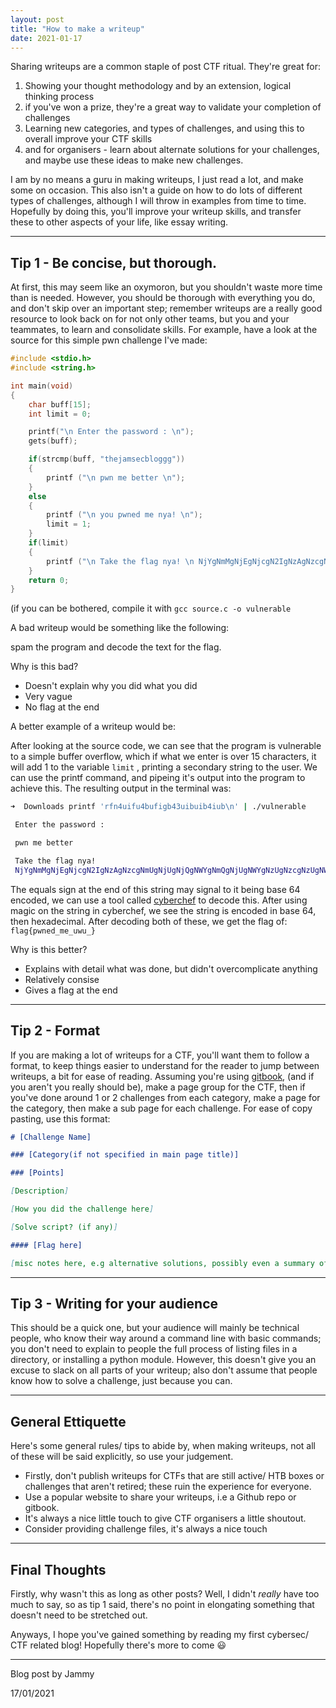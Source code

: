 ```yaml
---
layout: post
title: "How to make a writeup"
date: 2021-01-17
---
```



Sharing writeups are a common staple of post CTF ritual. They're great for:

1. Showing your thought methodology and by an extension,  logical thinking process
2. if you've won a prize, they're a great way to validate your completion of challenges
3. Learning new categories,  and types of challenges, and using this to overall improve your CTF skills
4. and for organisers - learn about alternate solutions for your challenges,  and maybe use these ideas to make new challenges.

I am by no means a guru in making writeups,  I just read a lot,  and make some on occasion. This also isn't a guide on how to do lots of different types of challenges, although I will throw in examples from time to time. Hopefully by doing this, you'll improve your writeup skills, and transfer these to other aspects of your life, like essay writing.

---

## Tip 1 - Be concise, but thorough.

At first, this may seem like an oxymoron, but you shouldn't waste more time than is needed. However, you should be thorough with everything you do, and don't skip over an important step; remember writeups are a really good resource to look back on for not only other teams, but you and your teammates, to learn and consolidate skills. For example, have a look at the source for this simple pwn challenge I've made:

```c
#include <stdio.h>
#include <string.h>

int main(void)
{
    char buff[15];
    int limit = 0;

    printf("\n Enter the password : \n");
    gets(buff);

    if(strcmp(buff, "thejamsecbloggg"))
    {
        printf ("\n pwn me better \n");
    }
    else
    {
        printf ("\n you pwned me nya! \n");
        limit = 1;
    }
    if(limit)
    {
        printf ("\n Take the flag nya! \n NjYgNmMgNjEgNjcgN2IgNzAgNzcgNmUgNjUgNjQgNWYgNmQgNjUgNWYgNzUgNzcgNzUgNWYgN2Q= \n");
    }
    return 0;
}
```

(if you can be bothered, compile it with `gcc source.c -o vulnerable`

A bad writeup would be something like the following:

spam the program and decode the text for the flag.

Why is this bad?  

- Doesn't explain why you did what you did
- Very vague
- No flag at the end

A better example of a writeup would be:

After looking at the source code, we can see that the program is vulnerable to a simple buffer overflow, which if what we enter is over 15 characters, it will add 1 to the variable `limit` , printing a secondary string to the user. We can use the printf command, and pipeing it's output into the program to achieve this. The resulting output in the terminal was:

```bash
➜  Downloads printf 'rfn4uifu4bufigb43uibuib4iub\n' | ./vulnerable

 Enter the password :

 pwn me better

 Take the flag nya!
 NjYgNmMgNjEgNjcgN2IgNzAgNzcgNmUgNjUgNjQgNWYgNmQgNjUgNWYgNzUgNzcgNzUgNWYgN2Q=
```

The equals sign at the end of this string may signal to it being base 64 encoded, we can use a tool called [cyberchef](https://gchq.github.io/CyberChef/) to decode this.  After using magic on the string in cyberchef, we see the string is encoded in base 64, then hexadecimal. After decoding both of these, we get the flag of: `flag{pwned_me_uwu_}`

Why is this better?

- Explains with detail what was done, but didn't overcomplicate anything
- Relatively consise
- Gives a flag at the end

---

## Tip 2 - Format

If you are making a lot of writeups for a CTF, you'll want them to follow a format, to keep things easier to understand for the reader to jump between writeups, a bit for ease of reading. Assuming you're using [gitbook](https://www.gitbook.com/), (and if you aren't you really should be), make a page group for the CTF, then if you've done around 1 or 2 challenges from each category, make a page for the category, then make a sub page for each challenge. For ease of copy pasting, use this format:

```markdown
# [Challenge Name]

### [Category(if not specified in main page title)]

### [Points]

[Description]

[How you did the challenge here]

[Solve script? (if any)]

#### [Flag here]

[misc notes here, e.g alternative solutions, possibly even a summary of what you learnt for harder challenges]
```

---

## Tip 3 - Writing for your audience

This should be a quick one, but your audience will mainly be technical people, who know their way around a command line with basic commands; you don't need to explain to people the full process of listing files in a directory, or installing a python module. However, this doesn't give you an excuse to slack on all parts of your writeup; also don't assume that people know how to solve a challenge, just because you can.

---

## General Ettiquette

Here's some general rules/ tips to abide by, when making writeups, not all of these will be said explicitly, so use your judgement.

- Firstly, don't publish writeups for CTFs that are still active/ HTB boxes or challenges that aren't retired; these ruin the experience for everyone.
- Use a popular website to share your writeups, i.e a Github repo or gitbook.
- It's always a nice little touch to give CTF organisers a little shoutout.
- Consider providing challenge files, it's always a nice touch

---

## Final Thoughts

Firstly, why wasn't this as long as other posts? Well, I didn't *really* have too much to say, so as tip 1 said, there's no point in elongating something that doesn't need to be stretched out.

Anyways, I hope you've gained something by reading my first cybersec/ CTF related blog! Hopefully there's more to come 😃

---

Blog post by Jammy

17/01/2021
